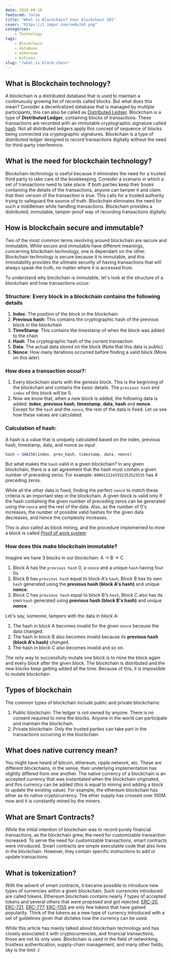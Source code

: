 ```yaml
---
date: 2020-09-10
featured: false
title: "What is Blockchain? Your blockchain 101"
cover: "https://i.imgur.com/ne0xJoX.png"
categories: 
    - Technology
tags:
    - Blockchain
    - database
    - ethereum
    - bitcoin
slug: "/what-is-block-chain"
---
```


## What is Blockchain technology?

A blockchain is a distributed database that is used to maintain a continuously growing list of records called blocks. But what does this mean? Consider a decentralized database that is managed by multiple participants, this can also be called as [Distributed Ledger](https://en.wikipedia.org/wiki/Distributed_ledger). Blockchain is a type of **Distributed Ledger**, containing blocks of transactions. These transactions are recorded with an immutable cryptographic signature called [hash](https://en.wikipedia.org/wiki/Hash). Not all distributed ledgers apply this concept of sequence of blocks being connected via cryptographic signatures. Blockchain is a type of distributed ledger designed to record transactions digitally without the need for third-party interference.

## What is the need for blockchain technology?
Blockchain technology is useful because it eliminates the need for a trusted third party to take care of the bookkeeping. Consider a scenario in which a set of transactions need to take place. If both parties keep their books containing the details of the transactions, anyone can tamper it and claim that their version of the transaction is true. This calls for a trusted authority trying to safeguard the source of truth. Blockchain eliminates the need for such a middleman while handling transactions. Blockchain provides a distributed, immutable, tamper-proof way of recording transactions digitally.

## How is blockchain secure and immutable?

Two of the most common terms revolving around blockchain are secure and immutable. While secure and immutable have different meanings, concerning blockchain technology, one is dependant on the other. Blockchain technology is secure because it is immutable, and this immutability provides the ultimate security of having transactions that will always speak the truth, no matter where it is accessed from.

To understand why blockchain is immutable, let's look at the structure of a blockchain and how transactions occur:

### Structure: Every block in a blockchain contains the following details

1. **Index**: The position of the block in the blockchain
2. **Previous hash**: This contains the cryptographic hash of the previous block in the blockchain
3. **TimeStamp**: This contains the timestamp of when the block was added to the chain
4. **Hash**: The cryptographic hash of the current transaction
5. **Data**: The actual data stored on the block (Note that this data is public)
6. **Nonce**: How many iterations occurred before finding a valid block (More on this later)


### How does a transaction occur?:
1. Every blockchain starts with the genesis block. This is the beginning of the blockchain and contains the basic details. The `previous hash` and `index` of this block will be 0.
2. Now we know that, when a new block is added, the following data is added: **index**, **previous hash**, **timestamp**, **data**, **hash** and **nonce**. Except for the `hash` and the `nonce`, the rest of the data is fixed. Let us see how these values are calculated.

### Calculation of hash:

A hash is a value that is uniquely calculated based on the index, previous hash, timestamp, data, and nonce as input

```javascript
hash = SHA256(index, prev_hash, timestamp, data, nonce)
```

But what makes the `hash` valid in a given blockchain? In any given blockchain, there is a set agreement that the hash must contain a given number of preceding zeros. For example: `0000132243352353523535` has 4 preceding zeros. 

While all the other data is fixed, finding the perfect `nonce` to match these criteria is an important step in the blockchain. A given block is valid only if the hash containing the given number of preceding zeros can be generated using the `nonce` and the rest of the data. Also, as the number of 0's increases, the number of possible valid hashes for the given data decreases, and hence the complexity increases.

This is also called as block mining, and the procedure implemented to mine a block is called [Proof of work system](https://en.wikipedia.org/wiki/Proof-of-work_system)

### How does this make blockchain immutable?

Imagine we have 3 blocks in our blockchain: A -> B -> C

1. Block A has the `previous hash` 0, a `nonce` and a unique `hash` having four 0s
2. Block B has `previous hash` equal to block A's `hash`, Block B has its own `hash` generated using the **previous hash (block A's hash)** and unique **nonce**.
3. Block C has `previous hash` equal to block B's `hash`, Block C also has its own `hash` generated using **previous hash (block B's hash)** and unique **nonce**.

Let's say, someone, tampers with the data in block A:

1. The hash in block A becomes invalid for the given `nonce` because the data changed.
2. The hash in block B also becomes invalid because its **previous hash (block A's hash)** changed.
3. The hash in block C also becomes invalid and so on.

The only way to successfully mutate one block is to mine the block again and every block after the given block. The blockchain is distributed and the new blocks keep getting added all the time. Because of this, it is impossible to mutate blockchain. 

## Types of blockchain
The common types of blockchain include public and private blockchains:

1. Public blockchain: The ledger is not owned by anyone. There is no consent required to mine the blocks. Anyone in the world can participate and maintain the blockchain.
2. Private blockchain: Only the trusted parties can take part in the transactions occurring in the blockchain.

## What does native currency mean?

You might have heard of bitcoin, ethereum, ripple network, etc. These are different blockchains, in the sense, their underlying implementation has slightly differed from one another. The native currency of a blockchain is an accepted currency that was instantiated when the blockchain originated, and this currency can be added (this is equal to mining and adding a block to update the existing value). For example, the ethereum blockchain has ether as its native cryptocurrency. The ether supply has crossed over 100M now and it is constantly mined by the miners.

## What are Smart Contracts?

While the initial intention of blockchain was to record purely financial transactions, as the blockchain grew, the need for customizable transaction increased. To serve the need for customizable transactions, smart contracts were introduced. Smart contracts are simple executable code that also lives in the blockchain. However, they contain specific instructions to add or update transactions.

## What is tokenization?

With the advent of smart contracts, it became possible to introduce new types of currencies within a given blockchain. Such currencies introduced are called tokens. Ethereum blockchain contains nearly 7 types of accepted tokens and several others that were proposed and got rejected. [ERC-20](https://etherscan.io/tokens), [ERC-721](http://erc721.org/), [ERC-777](https://eips.ethereum.org/EIPS/eip-777), [ERC-1155](https://eips.ethereum.org/EIPS/eip-1155) are only few tokens that have gained popularity. Think of the tokens as a new type of currency introduced with a set of guidelines given that dictates how the currency can be used.

While this article has mainly talked about blockchain technology and has closely associated it with cryptocurrencies, and financial transactions, those are not its only uses. Blockchain is used in the field of networking, trustless authentication, supply-chain management, and many other fields, sky is the limit :)
